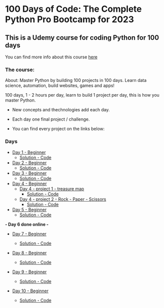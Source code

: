 # 100 Days of Code: The Complete Python Pro Bootcamp for 2023

## This is a Udemy course for coding Python for 100 days
You can find more info about this course [here](https://www.udemy.com/share/103IHM3@y3v-NJ7mo-v3hzYNI1Nsb1ou5eWbgkq_b6zznCAk_Xpwf9sndCbaaARZgrZWS59asA==/)

### The course:

About: Master Python by building 100 projects in 100 days. Learn data science, automation, build websites, games and apps!  
  
100 days, 1 - 2 hours per day, learn to build 1 project per day, this is how you master Python.

* New concepts and thechnologies add each day.

* Each day one final project / challenge.

* You can find every project on the links below:

### Days

* [Day 1 - Beginner](./day_1/instructions.md)
    * [Solution - Code](./day_1/main.py)
* [Day 2 - Beginner](./day_2/instructions.md)
    * [Solution - Code](./day_2/main.py)
* [Day 3 - Beginner](./day_3/instructions.md)
    * [Solution - Code](./day_3/main.py)
* [Day 4 - Beginner](./day_4/)
    * [Day 4 - project 1 - treasure map](./day_4/treasure_map/instructions.md)
        * [Solution - Code](./day_4/treasure_map/main.py)
    * [Day 4 - project 2 - Rock - Paper - Scissors](./day_4/rock_paper_scissors/instructions.md)
        * [Solution - Code](./day_4/rock_paper_scissors/main.py)
* [Day 5 - Beginner](./day_5/instructions.md)
    * [Solution - Code](./day_5/main.py)  

**- Day 6 done online -**
* [Day 7 - Beginner](./day_7/instructions.md)
    * [Solution - Code](./day_7/main.py)

* [Day 8 - Beginner](./day_8/instructions.md)
    * [Solution - Code](./day_8/main.py)

* [Day 9 - Beginner](./day_9/instructions.md)
    * [Solution - Code](./day_9/main.py)

* [Day 10 - Beginner](./day_10/instructions.md)
    * [Solution - Code](./day_10/main.py)